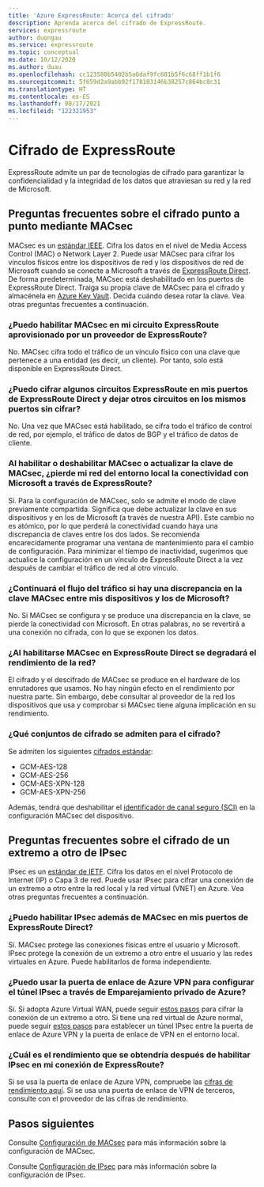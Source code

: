 ```yaml
---
title: 'Azure ExpressRoute: Acerca del cifrado'
description: Aprenda acerca del cifrado de ExpressRoute.
services: expressroute
author: duongau
ms.service: expressroute
ms.topic: conceptual
ms.date: 10/12/2020
ms.author: duau
ms.openlocfilehash: cc123580b5402b5a6daf9fc601b5f6c68ff1b1f6
ms.sourcegitcommit: 5f659d2a9abb92f178103146b38257c864bc8c31
ms.translationtype: HT
ms.contentlocale: es-ES
ms.lasthandoff: 08/17/2021
ms.locfileid: "122321953"
---
```

# <a name="expressroute-encryption"></a>Cifrado de ExpressRoute
 
ExpressRoute admite un par de tecnologías de cifrado para garantizar la confidencialidad y la integridad de los datos que atraviesan su red y la red de Microsoft.

## <a name="point-to-point-encryption-by-macsec-faq"></a>Preguntas frecuentes sobre el cifrado punto a punto mediante MACsec
MACsec es un [estándar IEEE](https://1.ieee802.org/security/802-1ae/). Cifra los datos en el nivel de Media Access Control (MAC) o Network Layer 2. Puede usar MACsec para cifrar los vínculos físicos entre los dispositivos de red y los dispositivos de red de Microsoft cuando se conecte a Microsoft a través de [ExpressRoute Direct](expressroute-erdirect-about.md). De forma predeterminada, MACsec está deshabilitado en los puertos de ExpressRoute Direct. Traiga su propia clave de MACsec para el cifrado y almacénela en [Azure Key Vault](../key-vault/general/overview.md). Decida cuándo desea rotar la clave. Vea otras preguntas frecuentes a continuación.
### <a name="can-i-enable-macsec-on-my-expressroute-circuit-provisioned-by-an-expressroute-provider"></a>¿Puedo habilitar MACsec en mi circuito ExpressRoute aprovisionado por un proveedor de ExpressRoute?
No. MACsec cifra todo el tráfico de un vínculo físico con una clave que pertenece a una entidad (es decir, un cliente). Por tanto, solo está disponible en ExpressRoute Direct.
### <a name="can-i-encrypt-some-of-the-expressroute-circuits-on-my-expressroute-direct-ports-and-leave-other-circuits-on-the-same-ports-unencrypted"></a>¿Puedo cifrar algunos circuitos ExpressRoute en mis puertos de ExpressRoute Direct y dejar otros circuitos en los mismos puertos sin cifrar? 
No. Una vez que MACsec está habilitado, se cifra todo el tráfico de control de red, por ejemplo, el tráfico de datos de BGP y el tráfico de datos de cliente. 
### <a name="when-i-enabledisable-macsec-or-update-macsec-key-will-my-on-premises-network-lose-connectivity-to-microsoft-over-expressroute"></a>Al habilitar o deshabilitar MACsec o actualizar la clave de MACsec, ¿pierde mi red del entorno local la conectividad con Microsoft a través de ExpressRoute?
Sí. Para la configuración de MACsec, solo se admite el modo de clave previamente compartida. Significa que debe actualizar la clave en sus dispositivos y en los de Microsoft (a través de nuestra API). Este cambio no es atómico, por lo que perderá la conectividad cuando haya una discrepancia de claves entre los dos lados. Se recomienda encarecidamente programar una ventana de mantenimiento para el cambio de configuración. Para minimizar el tiempo de inactividad, sugerimos que actualice la configuración en un vínculo de ExpressRoute Direct a la vez después de cambiar el tráfico de red al otro vínculo.  
### <a name="will-traffic-continue-to-flow-if-theres-a-mismatch-in-macsec-key-between-my-devices-and-microsofts"></a>¿Continuará el flujo del tráfico si hay una discrepancia en la clave MACsec entre mis dispositivos y los de Microsoft?
No. Si MACsec se configura y se produce una discrepancia en la clave, se pierde la conectividad con Microsoft. En otras palabras, no se revertirá a una conexión no cifrada, con lo que se exponen los datos. 
### <a name="will-enabling-macsec-on-expressroute-direct-degrade-network-performance"></a>¿Al habilitarse MACsec en ExpressRoute Direct se degradará el rendimiento de la red?
El cifrado y el descifrado de MACsec se produce en el hardware de los enrutadores que usamos. No hay ningún efecto en el rendimiento por nuestra parte. Sin embargo, debe consultar al proveedor de la red los dispositivos que usa y comprobar si MACsec tiene alguna implicación en su rendimiento.
### <a name="which-cipher-suites-are-supported-for-encryption"></a>¿Qué conjuntos de cifrado se admiten para el cifrado?
Se admiten los siguientes [cifrados estándar](https://1.ieee802.org/security/802-1ae/):
* GCM-AES-128
* GCM-AES-256
* GCM-AES-XPN-128
* GCM-AES-XPN-256

Además, tendrá que deshabilitar el [identificador de canal seguro (SCI)](https://en.wikipedia.org/wiki/IEEE_802.1AE) en la configuración MACsec del dispositivo.

## <a name="end-to-end-encryption-by-ipsec-faq"></a>Preguntas frecuentes sobre el cifrado de un extremo a otro de IPsec
IPsec es un [estándar de IETF](https://tools.ietf.org/html/rfc6071). Cifra los datos en el nivel Protocolo de Internet (IP) o Capa 3 de red. Puede usar IPsec para cifrar una conexión de un extremo a otro entre la red local y la red virtual (VNET) en Azure. Vea otras preguntas frecuentes a continuación.
### <a name="can-i-enable-ipsec-in-addition-to-macsec-on-my-expressroute-direct-ports"></a>¿Puedo habilitar IPsec además de MACsec en mis puertos de ExpressRoute Direct?
Sí. MACsec protege las conexiones físicas entre el usuario y Microsoft. IPsec protege la conexión de un extremo a otro entre el usuario y las redes virtuales en Azure. Puede habilitarlos de forma independiente. 
### <a name="can-i-use-azure-vpn-gateway-to-set-up-the-ipsec-tunnel-over-azure-private-peering"></a>¿Puedo usar la puerta de enlace de Azure VPN para configurar el túnel IPsec a través de Emparejamiento privado de Azure?
Sí. Si adopta Azure Virtual WAN, puede seguir [estos pasos](../virtual-wan/vpn-over-expressroute.md) para cifrar la conexión de un extremo a otro. Si tiene una red virtual de Azure normal, puede seguir [estos pasos](../vpn-gateway/site-to-site-vpn-private-peering.md) para establecer un túnel IPsec entre la puerta de enlace de Azure VPN y la puerta de enlace de VPN en el entorno local.
### <a name="what-is-the-throughput-i-will-get-after-enabling-ipsec-on-my-expressroute-connection"></a>¿Cuál es el rendimiento que se obtendría después de habilitar IPsec en mi conexión de ExpressRoute?
Si se usa la puerta de enlace de Azure VPN, compruebe las [cifras de rendimiento aquí](../vpn-gateway/vpn-gateway-about-vpngateways.md). Si se usa una puerta de enlace de VPN de terceros, consulte con el proveedor de las cifras de rendimiento.

## <a name="next-steps"></a>Pasos siguientes
Consulte [Configuración de MACsec](expressroute-howto-macsec.md) para más información sobre la configuración de MACsec.

Consulte [Configuración de IPsec](site-to-site-vpn-over-microsoft-peering.md) para más información sobre la configuración de IPsec.
